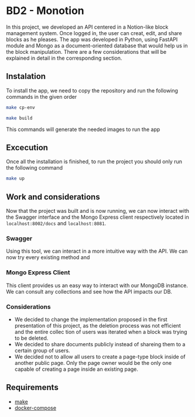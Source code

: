 # BD2 - Monotion

In this project, we developed an API centered in a Notion-like block management system. Once logged in, the user can creat, edit, and share blocks as he pleases.
The app was developed in Python, using FastAPI module and Mongo as a document-oriented database that would help us in the block manipulation. 
There are a few considerations that will be explained in detail in the corresponding section.

## Instalation

To install the app, we need to copy the repository and run the following commands in the given order

```bash
make cp-env
```

```bash
make build
```

This commands will generate the needed images to run the app

## Excecution

Once all the installation is finished, to run the project you should only run the following command

```bash
make up
```

## Work and considerations

Now that the project was built and is now running, we can now interact with the Swagger interface and the Mongo Express client respectively
located in `localhost:8002/docs` and `localhost:8081`.

### Swagger
Using this tool, we can interact in a more intuitive way with the API. We can now try every existing method and 
<image>
</image>

### Mongo Express Client
This client provides us an easy way to interact with our MongoDB instance. We can consult any collections and see how the API impacts our DB.
<image>
</image>

### Considerations
- We decided to change the implementation proposed in the first presentation of this project, as the deletion process was not efficient and the entire collec
tion of users was iterated when a block was trying to be deleted.
- We decided to share documents publicly instead of shareing them to a certain group of users.
- We decided not to allow all users to create a page-type block inside of another public page. Only the page owner would be the only one capable of creating a
page inside an existing page.

## Requirements
- [make](https://www.gnu.org/software/make/)
- [docker-compose](https://docs.docker.com/compose/)
